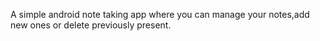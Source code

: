 A simple android note taking app where you can manage your notes,add new ones or delete previously present.
